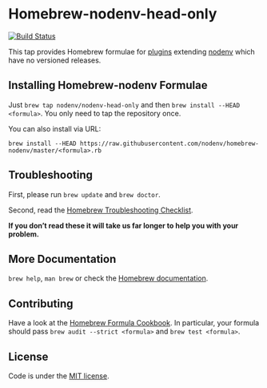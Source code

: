 # Homebrew-nodenv-head-only

[![Build Status](https://img.shields.io/travis/nodenv/homebrew-nodenv-head-only/master.svg)](https://travis-ci.org/nodenv/homebrew-nodenv-head-only)

This tap provides Homebrew formulae for [plugins](https://github.com/nodenv/nodenv/wiki/Plugins) extending [nodenv](https://github.com/nodenv/nodenv) which have no versioned releases.

## Installing Homebrew-nodenv Formulae
Just `brew tap nodenv/nodenv-head-only` and then `brew install --HEAD <formula>`. You only need to tap the repository once.

You can also install via URL:

```
brew install --HEAD https://raw.githubusercontent.com/nodenv/homebrew-nodenv/master/<formula>.rb
```

## Troubleshooting
First, please run `brew update` and `brew doctor`.

Second, read the [Homebrew Troubleshooting Checklist](https://github.com/Homebrew/homebrew/blob/master/share/doc/homebrew/Troubleshooting.md#troubleshooting).

**If you don’t read these it will take us far longer to help you with your problem.**

## More Documentation

`brew help`, `man brew` or check the [Homebrew documentation](https://github.com/Homebrew/homebrew/tree/master/share/doc/homebrew#readme).

## Contributing

Have a look at the [Homebrew Formula Cookbook](https://github.com/Homebrew/homebrew/blob/master/share/doc/homebrew/Formula-Cookbook.md).  In particular, your formula should pass `brew audit --strict <formula>` and `brew test <formula>`.

## License
Code is under the [MIT license](LICENSE.txt).

